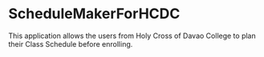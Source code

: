 # ScheduleMakerForHCDC
This application allows the users from Holy Cross of Davao College to plan their Class Schedule before enrolling.
